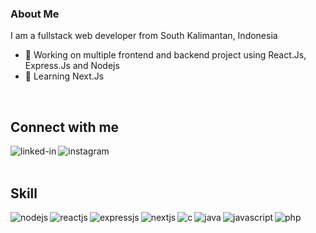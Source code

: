 ### About Me
I am a fullstack web developer from South Kalimantan, Indonesia
- 🔭 Working on multiple frontend and backend project using React.Js, Express.Js and Nodejs
- 🌱 Learning Next.Js
<br>

<!---
arsasf/arsasf is a ✨ special ✨ repository because its `README.md` (this file) appears on your GitHub profile.
You can click the Preview link to take a look at your changes.
--->

## Connect with me
[<img align="left" alt="linked-in" src="https://img.shields.io/badge/linkedin-%230077B5.svg?&style=for-the-badge&logo=linkedin&logoColor=white" />](https://www.linkedin.com/in/aulia-sftr/)
[<img align="left" alt="instagram" src="https://img.shields.io/badge/instagram-%2380003D.svg?&style=for-the-badge&logo=instagram&logoColor=white" />](https://www.instagram.com/aularsf_/)
<br>
<br>
## Skill
<img align="left" alt="nodejs" src="https://img.shields.io/badge/node.js%20-%2343853D.svg?&style=for-the-badge&logo=node.js&logoColor=white" />
<img align="left" alt="reactjs" src="https://img.shields.io/badge/react.js%20-%2320232a.svg?&style=for-the-badge&logo=react&logoColor=%2361DAFB" />
<img align="left" alt="expressjs" src="https://img.shields.io/badge/express.js%20-%23232F3E?logo=express-js&logoColor=white&style=for-the-badge&logo=express.js&logoColor=green" />
<img align="left" alt="nextjs" src="https://img.shields.io/badge/next.js%20-%2343853D?logo=next-js&logoColor=white&style=for-the-badge" />
<img align="left" alt="c" src="https://img.shields.io/badge/c%20-%230a90c9?logo=c&logoColor=white&style=for-the-badge" />
<img align="left" alt="java" src="https://img.shields.io/badge/java%20-%23404040?logo=java&logoColor=white&style=for-the-badge" />
<img align="left" alt="javascript" src="https://img.shields.io/badge/javascript%20-%23232F3E?logo=javascript&logoColor=yellow&style=for-the-badge" />&nbsp;
<img align="left" alt="php" src="https://img.shields.io/badge/php%20-%23630bb0?logo=php&logoColor=white&style=for-the-badge" />
<br>
<br>
<br>
